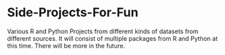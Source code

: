 # Side-Projects-For-Fun

Various R and Python Projects from different kinds of datasets from different sources. 
It will consist of multiple packages from R and Python at this time. There will be more in the future.
